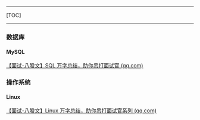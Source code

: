 ----

[TOC]

----

### 数据库

#### MySQL

[【面试-八股文】SQL 万字总结，助你吊打面试官 (qq.com)](https://mp.weixin.qq.com/s/5BMuCDtBTCenqFMdWKmu6A)



### 操作系统



#### Linux

[【面试-八股文】Linux 万字总结，助你吊打面试官系列 (qq.com)](https://mp.weixin.qq.com/s/diw80daflA-5jDkyiyrcsQ)
